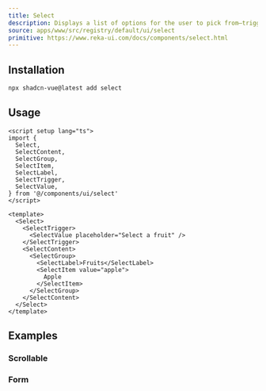 ```yaml
---
title: Select
description: Displays a list of options for the user to pick from—triggered by a button.
source: apps/www/src/registry/default/ui/select
primitive: https://www.reka-ui.com/docs/components/select.html
---
```


<ComponentPreview name="SelectDemo" />

## Installation

```bash
npx shadcn-vue@latest add select
```

## Usage

```vue
<script setup lang="ts">
import {
  Select,
  SelectContent,
  SelectGroup,
  SelectItem,
  SelectLabel,
  SelectTrigger,
  SelectValue,
} from '@/components/ui/select'
</script>

<template>
  <Select>
    <SelectTrigger>
      <SelectValue placeholder="Select a fruit" />
    </SelectTrigger>
    <SelectContent>
      <SelectGroup>
        <SelectLabel>Fruits</SelectLabel>
        <SelectItem value="apple">
          Apple
        </SelectItem>
      </SelectGroup>
    </SelectContent>
  </Select>
</template>
```

## Examples

### Scrollable

<ComponentPreview name="SelectScrollable" />

### Form

<ComponentPreview name="SelectForm" />
